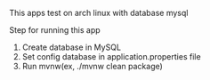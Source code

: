 This apps test on arch linux with database mysql

Step for running this app
1. Create database in MySQL
2. Set config database in application.properties file
3. Run mvnw(ex, ./mvnw clean package)